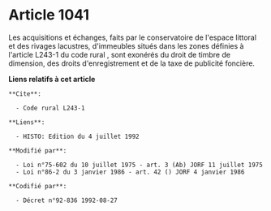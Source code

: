 # Article 1041

Les acquisitions et échanges, faits par le conservatoire de l'espace littoral et des rivages lacustres, d'immeubles situés
dans les zones définies à l'article L243-1 du code rural , sont exonérés du droit de timbre de dimension, des droits
d'enregistrement et de la taxe de publicité foncière.

**Liens relatifs à cet article**

	**Cite**:

	  - Code rural L243-1

	**Liens**:

	  - HISTO: Edition du 4 juillet 1992

	**Modifié par**:

	  - Loi n°75-602 du 10 juillet 1975 - art. 3 (Ab) JORF 11 juillet 1975
	  - Loi n°86-2 du 3 janvier 1986 - art. 42 () JORF 4 janvier 1986

	**Codifié par**:

	  - Décret n°92-836 1992-08-27
